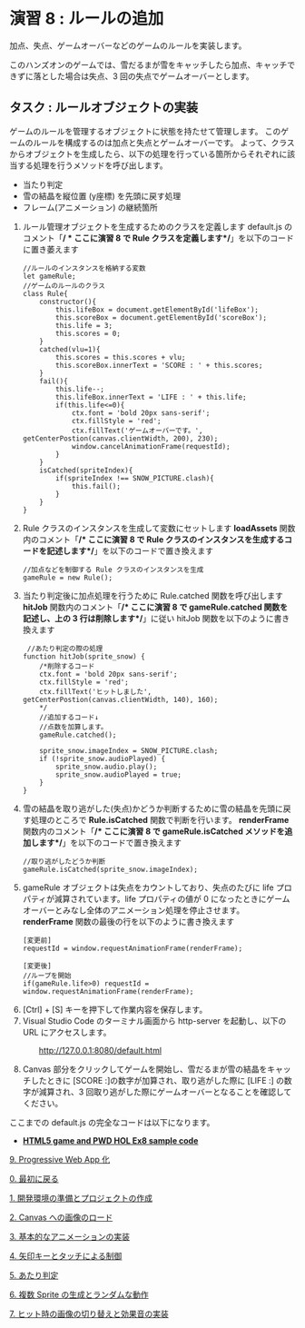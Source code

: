 # 演習 8 : ルールの追加
加点、失点、ゲームオーバーなどのゲームのルールを実装します。

このハンズオンのゲームでは、雪だるまが雪をキャッチしたら加点、キャッチできずに落とした場合は失点、3 回の失点でゲームオーバーとします。
## タスク : ルールオブジェクトの実装
ゲームのルールを管理するオブジェクトに状態を持たせて管理します。
このゲームのルールを構成するのは加点と失点とゲームオーバーです。
よって、クラスからオブジェクトを生成したら、以下の処理を行っている箇所からそれぞれに該当する処理を行うメソッドを呼び出します。
* 当たり判定
* 雪の結晶を縦位置 (y座標) を先頭に戻す処理
* フレーム(アニメーション) の継続箇所

1. ルール管理オブジェクトを生成するためのクラスを定義します
    default.js のコメント「**/ * ここに演習 8 で Rule クラスを定義します*/**」を以下のコードに置き萎えます
    ```
    //ルールのインスタンスを格納する変数
    let gameRule;
    //ゲームのルールのクラス
    class Rule{
        constructor(){
            this.lifeBox = document.getElementById('lifeBox');
            this.scoreBox = document.getElementById('scoreBox');
            this.life = 3;
            this.scores = 0;
        }
        catched(vlu=1){
            this.scores = this.scores + vlu;
            this.scoreBox.innerText = 'SCORE : ' + this.scores;
        }
        fail(){
            this.life--;
            this.lifeBox.innerText = 'LIFE : ' + this.life;
            if(this.life<=0){
                ctx.font = 'bold 20px sans-serif';
                ctx.fillStyle = 'red';
                ctx.fillText('ゲームオーバーです。', getCenterPostion(canvas.clientWidth, 200), 230);
                window.cancelAnimationFrame(requestId);
            }
        }
        isCatched(spriteIndex){
            if(spriteIndex !== SNOW_PICTURE.clash){
                this.fail();
            }
        }
    }
    ```
2. Rule クラスのインスタンスを生成して変数にセットします
    **loadAssets** 関数内のコメント「**/* ここに演習 8 で Rule クラスのインスタンスを生成するコードを記述します*/**」を以下のコードで置き換えます
    ```
    //加点などを制御する Rule クラスのインスタンスを生成
    gameRule = new Rule();
    ```
3. 当たり判定後に加点処理を行うために Rule.catched 関数を呼び出します
    **hitJob** 関数内のコメント「**/* ここに演習 8 で gameRule.catched 関数を記述し、上の 3 行は削除します*/**」に従い hitJob 関数を以下のように書き換えます
    ```
     //あたり判定の際の処理
    function hitJob(sprite_snow) {
        /*削除するコード
        ctx.font = 'bold 20px sans-serif';
        ctx.fillStyle = 'red';
        ctx.fillText('ヒットしました', getCenterPostion(canvas.clientWidth, 140), 160);
        */
        //追加するコード↓
        //点数を加算します。
        gameRule.catched();

        sprite_snow.imageIndex = SNOW_PICTURE.clash;
        if (!sprite_snow.audioPlayed) {
            sprite_snow.audio.play();
            sprite_snow.audioPlayed = true;
        }
    }
    ```
4. 雪の結晶を取り逃がした(失点)かどうか判断するために雪の結晶を先頭に戻す処理のところで **Rule.isCatched** 関数で判断を行います。
    **renderFrame** 関数内のコメント「**/* ここに演習 8 で gameRule.isCatched メソッドを追加します*/**」を以下のコードで置き換えます
    ```
    //取り逃がしたどうか判断
    gameRule.isCatched(sprite_snow.imageIndex);
    ```
5. gameRule オブジェクトは失点をカウントしており、失点のたびに life プロパティが減算されています。life プロパティの値が 0 になったときにゲームオーバーとみなし全体のアニメーション処理を停止させます。
    **renderFrame** 関数の最後の行を以下のように書き換えます
    ```
    [変更前]
    requestId = window.requestAnimationFrame(renderFrame);

    [変更後]
    //ループを開始 
    if(gameRule.life>0) requestId = window.requestAnimationFrame(renderFrame);
    ```
6. [Ctrl] + [S] キーを押下して作業内容を保存します。
7. Visual Studio Code のターミナル画面から http-server を起動し、以下の URL にアクセスします。
    <p style="text-indent:2em">
    <a href="http://127.0.0.1:8080/default.html">http://127.0.0.1:8080/default.html</a></p>
8. Canvas 部分をクリックしてゲームを開始し、雪だるまが雪の結晶をキャッチしたときに [SCORE :]の数字が加算され、取り逃がした際に [LIFE :] の数字が減算され、3 回取り逃がした際にゲームオーバーとなることを確認してください。

ここまでの default.js の完全なコードは以下になります。

* [**HTML5 game and PWD HOL Ex8 sample code**](https://gist.github.com/osamum/1f03fa48e7a2acf66aaabe61d6221859)

[9. Progressive Web App 化](html5_game_HOL09.md)

[0. 最初に戻る](README.md)

[1. 開発環境の準備とプロジェクトの作成](html5_game_HOL01.md)

[2. Canvas への画像のロード](html5_game_HOL02.md)

[3. 基本的なアニメーションの実装](html5_game_HOL03.md)

[4. 矢印キーとタッチによる制御](html5_game_HOL04.md)

[5. あたり判定](html5_game_HOL05.md)

[6. 複数 Sprite の生成とランダムな動作](html5_game_HOL06.md)

[7. ヒット時の画像の切り替えと効果音の実装](html5_game_HOL07.md)